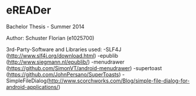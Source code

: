 eREADer
=======
Bachelor Thesis - Summer 2014

Author:
Schuster Florian (e1025700)

3rd-Party-Software and Libraries used:
-SLF4J (http://www.slf4j.org/download.html)
-epublib (http://www.siegmann.nl/epublib/)
-menudrawer (https://github.com/SimonVT/android-menudrawer)
-supertoast (https://github.com/JohnPersano/SuperToasts)
-SimpleFileDialog(http://www.scorchworks.com/Blog/simple-file-dialog-for-android-applications/)